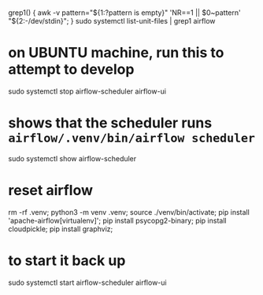 
# 
grep1() { awk -v pattern="${1:?pattern is empty}" 'NR==1 || $0~pattern' "${2:-/dev/stdin}"; }
sudo systemctl list-unit-files | grep1 airflow 

# on UBUNTU machine, run this to attempt to develop
sudo systemctl stop airflow-scheduler airflow-ui

# shows that the scheduler runs `airflow/.venv/bin/airflow scheduler`
sudo systemctl show airflow-scheduler

# reset airflow 

rm -rf .venv;
python3 -m venv .venv;
source ./venv/bin/activate;
pip install 'apache-airflow[virtualenv]';
pip install psycopg2-binary;
pip install cloudpickle;
pip install graphviz;
<!-- pip install pyyaml; -->

# to start it back up 
sudo systemctl start airflow-scheduler airflow-ui


